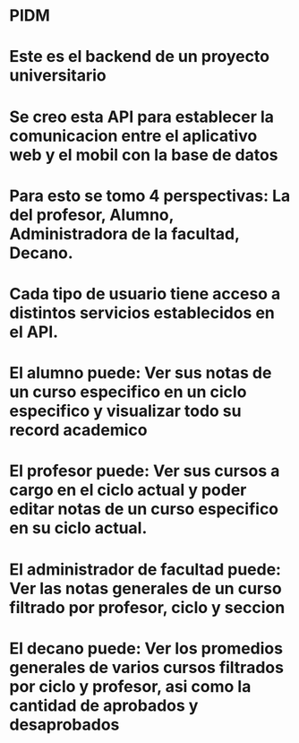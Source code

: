 # PIDM
# Este es el backend de un proyecto universitario
# Se creo esta API para establecer la comunicacion entre el aplicativo web y el mobil con la base de datos
# Para esto se tomo 4 perspectivas: La del profesor, Alumno, Administradora de la facultad, Decano.
# Cada tipo de usuario tiene acceso a distintos servicios establecidos en el API.
# El alumno puede: Ver sus notas de un curso especifico en un ciclo especifico y visualizar todo su record academico
# El profesor puede: Ver sus cursos a cargo en el ciclo actual y poder editar notas de un curso especifico en su ciclo actual.
# El administrador de facultad puede: Ver las notas generales de un curso filtrado por profesor, ciclo y seccion
# El decano puede: Ver los promedios generales de varios cursos filtrados por ciclo y profesor, asi como la cantidad de aprobados y desaprobados
